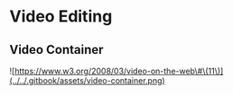# Video Editing

## Video Container

![https://www.w3.org/2008/03/video-on-the-web\#\(11\)](../../.gitbook/assets/video-container.png)

